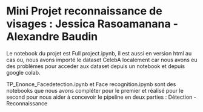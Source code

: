 # Mini Projet reconnaissance de visages : Jessica Rasoamanana - Alexandre Baudin

Le notebook du projet est Full project.ipynb, il est aussi en version html au cas ou, nous avons importé le dataset CelebA localement car nous avons eu des problèmes pour acceder aux dataset depuis un notebook et depuis google colab.

TP_Enonce_Facedetection.ipynb et Face recognition.ipynb sont des notebooks que nous avons compléter pour le premier et réalisé pour le second pour nous aider à concevoir le pipeline en deux parties : Détection - Reconnaissance
